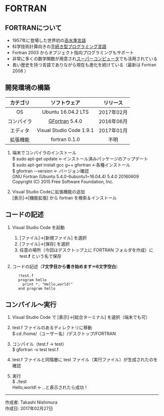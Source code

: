 # FORTRAN

## FORTRANについて

* 1957年に登場した世界初の[高水準言語](http://bit.ly/2muGA71)
* 科学技術計算向きの[手続き型プログラミング言語](http://bit.ly/1Kf0zk6)
* Fortran 2003 からオブジェクト指向プログラミングもサポート
* 非常に多くの数学関数が用意され[スーパーコンピュータ](http://bit.ly/2lWpgK7)でも活用されている
* 長い歴史を持つ言語でありながら現在も進化を続けている（最新は Fortran 2008 ）

## 開発環境の構築

|カテゴリ|ソフトウェア|リリース|
|:--:|:--:|:--:|
|OS|Ubuntu 16.04.2 LTS|2017年02月|
|コンパイラ|[GFortran](https://ja.wikipedia.org/wiki/GFortran) 5.4.0|2016年06月|
|エディタ|Visual Studio Code 1.9.1|2017年01月|
|拡張機能|fortran 0.1.0|不明|

1. 端末でコンパイラのインストール  
    $ sudo apt-get update ←インストール済みパッケージのアップデート  
    $ sudo apt-get install gcc g++ gfortran ←各種インストール  
    $ gfortran --version ← バージョン確認  
    GNU Fortran (Ubuntu 5.4.0-6ubuntu1~16.04.4) 5.4.0 20160609  
    Copyright (C) 2015 Free Software Foundation, Inc.

1. Visual Studio Codeに拡張機能の追加  
    [表示]→[機能拡張] から fortran を検索＆インストール

## コードの記述

1. Visual Studio Code を起動
    1. [ファイル]→[新規ファイル] を選択
    1. [ファイル]→[保存] を選択
    1. 任意の場所（今回はデスクトップ上に FORTRAN フォルダを作成）に test<b>.f</b> という名で保存

1. コードの記述（<b>7文字目から書き始めます＝6文字空白</b>）
```
      !test.f
      program hello
        print *, "Hello,world!"
      end program hello
```

## コンパイル〜実行

1. Visual Studio Code で [表示]→[総合ターミナル] を選択（端末でも可）

1. test.f ファイルのあるディレクトリに移動  
$ cd /home/（ユーザー名）/デスクトップ/FORTRAN

1. コンパイル（test.f → test）  
$ gfortran -o test test.f

1. test.f ファイルと同階層に test ファイル（実行ファイル）が生成されたのを確認

1. 実行  
$ ./test  
Hello,world! ←…と表示されたら成功！

***
作成者: Takashi Nishimura  
作成日: 2017年02月27日
